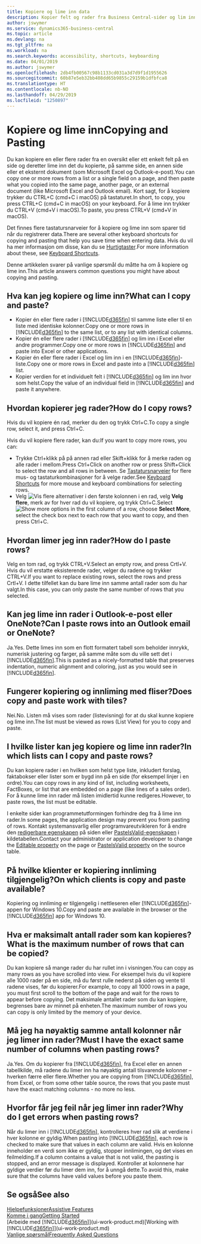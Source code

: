 ```yaml
---
title: Kopiere og lime inn data
description: Kopier felt og rader fra Business Central-sider og lim inn et annet sted.
author: jswymer
ms.service: dynamics365-business-central
ms.topic: article
ms.devlang: na
ms.tgt_pltfrm: na
ms.workload: na
ms.search.keywords: accessibility, shortcuts, keyboarding
ms.date: 04/01/2019
ms.author: jswymer
ms.openlocfilehash: 2db4fb00567c98b1133cd031a3d7d9f1d1955626
ms.sourcegitcommit: 60b87e5eb32bb408dd65b9855c29159b1dfbfca8
ms.translationtype: HT
ms.contentlocale: nb-NO
ms.lasthandoff: 04/29/2019
ms.locfileid: "1250897"
---
```

# <a name="copying-and-pasting"></a><span data-ttu-id="c7b77-103">Kopiere og lime inn</span><span class="sxs-lookup"><span data-stu-id="c7b77-103">Copying and Pasting</span></span>
<span data-ttu-id="c7b77-104">Du kan kopiere en eller flere rader fra en oversikt eller ett enkelt felt på en side og deretter lime inn det du kopierte, på samme side, en annen side eller et eksternt dokument (som Microsoft Excel og Outlook-e-post).</span><span class="sxs-lookup"><span data-stu-id="c7b77-104">You can copy one or more rows from a list or a single field on a page, and then paste what you copied into the same page, another page, or an external document (like Microsoft Excel and Outlook email).</span></span> <span data-ttu-id="c7b77-105">Kort sagt, for å kopiere trykker du CTRL+C (cmd+C i macOS) på tastaturet.</span><span class="sxs-lookup"><span data-stu-id="c7b77-105">In short, to copy, you press CTRL+C (cmd+C in macOS) on your keyboard.</span></span> <span data-ttu-id="c7b77-106">For å lime inn trykker du CTRL+V (cmd+V i macOS).</span><span class="sxs-lookup"><span data-stu-id="c7b77-106">To paste, you press CTRL+V (cmd+V in macOS).</span></span>

<span data-ttu-id="c7b77-107">Det finnes flere tastatursnarveier for å kopiere og lime inn som sparer tid når du registrerer data.</span><span class="sxs-lookup"><span data-stu-id="c7b77-107">There are several other keyboard shortcuts for copying and pasting that help you save time when entering data.</span></span> <span data-ttu-id="c7b77-108">Hvis du vil ha mer informasjon om disse, kan du se [Hurtigtaster](keyboard-shortcuts.md#CopyRows).</span><span class="sxs-lookup"><span data-stu-id="c7b77-108">For more information about these, see [Keyboard Shortcuts](keyboard-shortcuts.md#CopyRows).</span></span>

<span data-ttu-id="c7b77-109">Denne artikkelen svarer på vanlige spørsmål du måtte ha om å kopiere og lime inn.</span><span class="sxs-lookup"><span data-stu-id="c7b77-109">This article answers common questions you might have about copying and pasting.</span></span>  

## <a name="what-can-i-copy-and-paste"></a><span data-ttu-id="c7b77-110">Hva kan jeg kopiere og lime inn?</span><span class="sxs-lookup"><span data-stu-id="c7b77-110">What can I copy and paste?</span></span>
-   <span data-ttu-id="c7b77-111">Kopier én eller flere rader i [!INCLUDE[d365fin](includes/d365fin_md.md)] til samme liste eller til en liste med identiske kolonner.</span><span class="sxs-lookup"><span data-stu-id="c7b77-111">Copy one or more rows in [!INCLUDE[d365fin](includes/d365fin_md.md)] to the same list, or to any list with identical columns.</span></span>
-   <span data-ttu-id="c7b77-112">Kopier én eller flere rader i [!INCLUDE[d365fin](includes/d365fin_md.md)] og lim inn i Excel eller andre programmer.</span><span class="sxs-lookup"><span data-stu-id="c7b77-112">Copy one or more rows in [!INCLUDE[d365fin](includes/d365fin_md.md)] and paste into Excel or other applications.</span></span>
-   <span data-ttu-id="c7b77-113">Kopier én eller flere rader i Excel og lim inn i en [!INCLUDE[d365fin](includes/d365fin_md.md)]-liste.</span><span class="sxs-lookup"><span data-stu-id="c7b77-113">Copy one or more rows in Excel and paste into a [!INCLUDE[d365fin](includes/d365fin_md.md)] list.</span></span>
-   <span data-ttu-id="c7b77-114">Kopier verdien for et individuelt felt i [!INCLUDE[d365fin](includes/d365fin_md.md)] og lim inn hvor som helst.</span><span class="sxs-lookup"><span data-stu-id="c7b77-114">Copy the value of an individual field in [!INCLUDE[d365fin](includes/d365fin_md.md)] and paste it anywhere.</span></span>

## <a name="how-do-i-copy-rows"></a><span data-ttu-id="c7b77-115">Hvordan kopierer jeg rader?</span><span class="sxs-lookup"><span data-stu-id="c7b77-115">How do I copy rows?</span></span>
<span data-ttu-id="c7b77-116">Hvis du vil kopiere én rad, merker du den og trykk Ctrl+C.</span><span class="sxs-lookup"><span data-stu-id="c7b77-116">To copy a single row, select it, and press Ctrl+C.</span></span>

<span data-ttu-id="c7b77-117">Hvis du vil kopiere flere rader, kan du:</span><span class="sxs-lookup"><span data-stu-id="c7b77-117">If you want to copy more rows, you can:</span></span>
-   <span data-ttu-id="c7b77-118">Trykke Ctrl+klikk på på annen rad eller Skift+klikk for å merke raden og alle rader i mellom.</span><span class="sxs-lookup"><span data-stu-id="c7b77-118">Press Ctrl+Click on another row or press Shift+Click to select the row and all rows in between.</span></span> <span data-ttu-id="c7b77-119">Se [Tastatursnarveier](keyboard-shortcuts.md#CopyRows) for flere mus- og tastaturkombinasjoner for å velge rader.</span><span class="sxs-lookup"><span data-stu-id="c7b77-119">See [Keyboard Shortcuts](keyboard-shortcuts.md#CopyRows) for more mouse and keyboard combinations for selecting rows.</span></span>
-   <span data-ttu-id="c7b77-120">Velg ![Vis flere alternativer](media/show-more-options-icon.png "Vis flere alternativer-ikonet") i den første kolonnen i en rad, velg **Velg flere**, merk av for hver rad du vil kopiere, og trykk Ctrl+C.</span><span class="sxs-lookup"><span data-stu-id="c7b77-120">Select ![Show more options](media/show-more-options-icon.png "Show more options icon") in the first column of a row, choose **Select More**, select the check box next to each row that you want to copy, and then press Ctrl+C.</span></span>

## <a name="how-do-i-paste-rows"></a><span data-ttu-id="c7b77-121">Hvordan limer jeg inn rader?</span><span class="sxs-lookup"><span data-stu-id="c7b77-121">How do I paste rows?</span></span>
<span data-ttu-id="c7b77-122">Velg en tom rad, og trykk CTRL+V.</span><span class="sxs-lookup"><span data-stu-id="c7b77-122">Select an empty row, and press Crtl+V.</span></span> <span data-ttu-id="c7b77-123">Hvis du vil erstatte eksisterende rader, velger du radene og trykker CTRL+V.</span><span class="sxs-lookup"><span data-stu-id="c7b77-123">If you want to replace existing rows, select the rows and press Crtl+V.</span></span> <span data-ttu-id="c7b77-124">I dette tilfellet kan du bare lime inn samme antall rader som du har valgt.</span><span class="sxs-lookup"><span data-stu-id="c7b77-124">In this case, you can only paste the same number of rows that you selected.</span></span>

<!-- Rows are pasted directly where your cursor is located. If you paste into an empty line, any existing subsequent lines will be moved after the pasted lines. If you paste into an existing line or lines, this will be overwritten.-->

## <a name="can-i-paste-rows-into-an-outlook-email-or-onenote"></a><span data-ttu-id="c7b77-125">Kan jeg lime inn rader i Outlook-e-post eller OneNote?</span><span class="sxs-lookup"><span data-stu-id="c7b77-125">Can I paste rows into an Outlook email or OneNote?</span></span>
<span data-ttu-id="c7b77-126">Ja.</span><span class="sxs-lookup"><span data-stu-id="c7b77-126">Yes.</span></span> <span data-ttu-id="c7b77-127">Dette limes inn som en flott formatert tabell som beholder innrykk, numerisk justering og farger, på samme måte som du ville sett det i [!INCLUDE[d365fin](includes/d365fin_md.md)].</span><span class="sxs-lookup"><span data-stu-id="c7b77-127">This is pasted as a nicely-formatted table that preserves indentation, numeric alignment and coloring, just as you would see in [!INCLUDE[d365fin](includes/d365fin_md.md)].</span></span>

## <a name="does-copy-and-paste-work-with-tiles"></a><span data-ttu-id="c7b77-128">Fungerer kopiering og innliming med fliser?</span><span class="sxs-lookup"><span data-stu-id="c7b77-128">Does copy and paste work with tiles?</span></span>
<span data-ttu-id="c7b77-129">Nei.</span><span class="sxs-lookup"><span data-stu-id="c7b77-129">No.</span></span> <span data-ttu-id="c7b77-130">Listen må vises som rader (listevisning) for at du skal kunne kopiere og lime inn.</span><span class="sxs-lookup"><span data-stu-id="c7b77-130">The list must be viewed as rows (List View) for you to copy and paste.</span></span>

## <a name="in-which-lists-can-i-copy-and-paste-rows"></a><span data-ttu-id="c7b77-131">I hvilke lister kan jeg kopiere og lime inn rader?</span><span class="sxs-lookup"><span data-stu-id="c7b77-131">In which lists can I copy and paste rows?</span></span>
<span data-ttu-id="c7b77-132">Du kan kopiere rader i en hvilken som helst type liste, inkludert forslag, faktabokser eller lister som er bygd inn på en side (for eksempel linjer i en ordre).</span><span class="sxs-lookup"><span data-stu-id="c7b77-132">You can copy rows in any kind of list, including worksheets, FactBoxes, or list that are embedded on a page (like lines of a sales order).</span></span> <span data-ttu-id="c7b77-133">For å kunne lime inn rader må listen imidlertid kunne redigeres.</span><span class="sxs-lookup"><span data-stu-id="c7b77-133">However, to paste rows, the list must be editable.</span></span>

<span data-ttu-id="c7b77-134">I enkelte sider kan programmetutformingen forhindre deg fra å lime inn rader.</span><span class="sxs-lookup"><span data-stu-id="c7b77-134">In some pages, the application design may prevent you from pasting of rows.</span></span> <span data-ttu-id="c7b77-135">Kontakt systemansvarlig eller programvareutvikleren for å endre den [redigerbare egenskapen](https://docs.microsoft.com/en-us/dynamics365/business-central/dev-itpro/developer/properties/devenv-editable-property) på siden eller [PasteIsValid-egenskapen](https://docs.microsoft.com/en-us/dynamics365/business-central/dev-itpro/developer/properties/devenv-pasteisvalid-property) i kildetabellen.</span><span class="sxs-lookup"><span data-stu-id="c7b77-135">Contact your administrator or application developer to change the [Editable property](https://docs.microsoft.com/en-us/dynamics365/business-central/dev-itpro/developer/properties/devenv-editable-property) on the page or [PasteIsValid property](https://docs.microsoft.com/en-us/dynamics365/business-central/dev-itpro/developer/properties/devenv-pasteisvalid-property) on the source table.</span></span>

## <a name="on-which-clients-is-copy-and-paste-available"></a><span data-ttu-id="c7b77-136">På hvilke klienter er kopiering innliming tilgjengelig?</span><span class="sxs-lookup"><span data-stu-id="c7b77-136">On which clients is copy and paste available?</span></span>
<span data-ttu-id="c7b77-137">Kopiering og innliming er tilgjengelig i nettleseren eller [!INCLUDE[d365fin](includes/d365fin_md.md)]-appen for Windows 10.</span><span class="sxs-lookup"><span data-stu-id="c7b77-137">Copy and paste are available in the browser or the [!INCLUDE[d365fin](includes/d365fin_md.md)] app for Windows 10.</span></span>

## <a name="what-is-the-maximum-number-of-rows-that-can-be-copied"></a><span data-ttu-id="c7b77-138">Hva er maksimalt antall rader som kan kopieres?</span><span class="sxs-lookup"><span data-stu-id="c7b77-138">What is the maximum number of rows that can be copied?</span></span>
<span data-ttu-id="c7b77-139">Du kan kopiere så mange rader du har rullet inn i visningen.</span><span class="sxs-lookup"><span data-stu-id="c7b77-139">You can copy as many rows as you have scrolled into view.</span></span> <span data-ttu-id="c7b77-140">For eksempel hvis du vil kopiere alle 1000 rader på en side, må du først rulle nederst på siden og vente til radene vises, før du kopierer.</span><span class="sxs-lookup"><span data-stu-id="c7b77-140">For example, to copy all 1000 rows in a page, you must first scroll to the bottom of the page and wait for the rows to appear before copying.</span></span> <span data-ttu-id="c7b77-141">Det maksimale antallet rader som du kan kopiere, begrenses bare av minnet på enheten.</span><span class="sxs-lookup"><span data-stu-id="c7b77-141">The maximum number of rows you can copy is only limited by the memory of your device.</span></span>

## <a name="must-i-have-the-exact-same-number-of-columns-when-pasting-rows"></a><span data-ttu-id="c7b77-142">Må jeg ha nøyaktig samme antall kolonner når jeg limer inn rader?</span><span class="sxs-lookup"><span data-stu-id="c7b77-142">Must I have the exact same number of columns when pasting rows?</span></span>
<span data-ttu-id="c7b77-143">Ja.</span><span class="sxs-lookup"><span data-stu-id="c7b77-143">Yes.</span></span> <span data-ttu-id="c7b77-144">Om du kopierer fra [!INCLUDE[d365fin](includes/d365fin_md.md)], fra Excel eller en annen tabellkilde, må radene du limer inn ha nøyaktig antall tilsvarende kolonner – hverken færre eller flere.</span><span class="sxs-lookup"><span data-stu-id="c7b77-144">Whether you are copying from [!INCLUDE[d365fin](includes/d365fin_md.md)], from Excel, or from some other table source, the rows that you paste must have the exact matching columns - no more no less.</span></span>

## <a name="why-do-i-get-errors-when-pasting-rows"></a><span data-ttu-id="c7b77-145">Hvorfor får jeg feil når jeg limer inn rader?</span><span class="sxs-lookup"><span data-stu-id="c7b77-145">Why do I get errors when pasting rows?</span></span>
<span data-ttu-id="c7b77-146">Når du limer inn i [!INCLUDE[d365fin](includes/d365fin_md.md)], kontrolleres hver rad slik at verdiene i hver kolonne er gyldig.</span><span class="sxs-lookup"><span data-stu-id="c7b77-146">When pasting into [!INCLUDE[d365fin](includes/d365fin_md.md)], each row is checked to make sure that values in each column are valid.</span></span> <span data-ttu-id="c7b77-147">Hvis en kolonne inneholder en verdi som ikke er gyldig, stopper innlimingen, og det vises en feilmelding.</span><span class="sxs-lookup"><span data-stu-id="c7b77-147">If a column contains a value that is not valid, the pasting is stopped, and an error message is displayed.</span></span> <span data-ttu-id="c7b77-148">Kontroller at kolonnene har gyldige verdier før du limer dem inn, for å unngå dette.</span><span class="sxs-lookup"><span data-stu-id="c7b77-148">To avoid this, make sure that the columns have valid values before you paste them.</span></span>


## <a name="see-also"></a><span data-ttu-id="c7b77-149">Se også</span><span class="sxs-lookup"><span data-stu-id="c7b77-149">See also</span></span>
[<span data-ttu-id="c7b77-150">Hjelpefunksjoner</span><span class="sxs-lookup"><span data-stu-id="c7b77-150">Assistive Features</span></span>](ui-accessibility.md)  
[<span data-ttu-id="c7b77-151">Komme i gang</span><span class="sxs-lookup"><span data-stu-id="c7b77-151">Getting Started</span></span>](product-get-started.md)  
<span data-ttu-id="c7b77-152">[Arbeide med [!INCLUDE[d365fin](includes/d365fin_md.md)]](ui-work-product.md)</span><span class="sxs-lookup"><span data-stu-id="c7b77-152">[Working with [!INCLUDE[d365fin](includes/d365fin_md.md)]](ui-work-product.md)</span></span>  
[<span data-ttu-id="c7b77-153">Vanlige spørsmål</span><span class="sxs-lookup"><span data-stu-id="c7b77-153">Frequently Asked Questions</span></span>](across-faq.md)  
